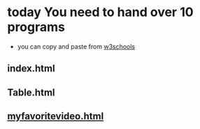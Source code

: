# today You need to hand over 10 programs
- you can copy and paste from [w3schools](https://www.w3schools.com/html/html_examples.asp)


## index.html

## Table.html

## [myfavoritevideo.html](https://www.w3schools.com/html/tryit.asp?filename=tryhtml_youtubeiframe)
